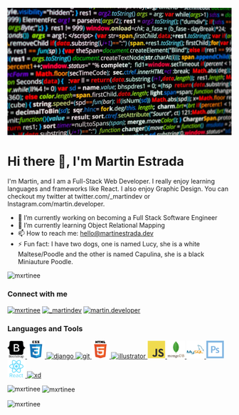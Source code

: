 ![Web Development and Graphic Design](https://github.com/mxrtinee/mxrtinee/blob/main/Program-Code-Feature-Image.jpg)

# Hi there 👋, I'm Martin Estrada
I'm Martin, and I am a Full-Stack Web Developer. I really enjoy learning languages and frameworks like React. I also enjoy Graphic Design. You can checkout my twitter at twitter.com/_martindev or Instagram.com/martin.developer.

- 🔭 I’m currently working on becoming a Full Stack Software Engineer 
- 🌱 I’m currently learning Object Relational Mapping
- 📫 How to reach me: hello@martinestrada.dev 
- ⚡ Fun fact: I have two dogs, one is named Lucy, she is a white Maltese/Poodle and the other is named Capulina, she is a black Miniauture Poodle.

<p align="left"> <img src="https://komarev.com/ghpvc/?username=mxrtinee&label=Profile%20views&color=0e75b6&style=flat" alt="mxrtinee" /> </p>

### Connect with me
<p align="left">
<a href="https://dev.to/mxrtinee" target="blank"><img align="center" src="https://raw.githubusercontent.com/rahuldkjain/github-profile-readme-generator/master/src/images/icons/Social/devto.svg" alt="mxrtinee" height="30" width="40" /></a>
<a href="https://twitter.com/_martindev" target="blank"><img align="center" src="https://raw.githubusercontent.com/rahuldkjain/github-profile-readme-generator/master/src/images/icons/Social/twitter.svg" alt="_martindev" height="30" width="40" /></a>
<a href="https://instagram.com/martin.developer" target="blank"><img align="center" src="https://raw.githubusercontent.com/rahuldkjain/github-profile-readme-generator/master/src/images/icons/Social/instagram.svg" alt="martin.developer" height="30" width="40" /></a>
</p>

### Languages and Tools
<a href="https://getbootstrap.com" target="_blank" rel="noreferrer"> <img src="https://raw.githubusercontent.com/devicons/devicon/master/icons/bootstrap/bootstrap-plain-wordmark.svg" alt="bootstrap" width="40" height="40"/> </a> <a href="https://www.w3schools.com/css/" target="_blank" rel="noreferrer"> <img src="https://raw.githubusercontent.com/devicons/devicon/master/icons/css3/css3-original-wordmark.svg" alt="css3" width="40" height="40"/> </a> <a href="https://www.djangoproject.com/" target="_blank" rel="noreferrer"> <img src="https://cdn.worldvectorlogo.com/logos/django.svg" alt="django" width="40" height="40"/> </a> <a href="https://git-scm.com/" target="_blank" rel="noreferrer"> <img src="https://www.vectorlogo.zone/logos/git-scm/git-scm-icon.svg" alt="git" width="40" height="40"/> </a> <a href="https://www.w3.org/html/" target="_blank" rel="noreferrer"> <img src="https://raw.githubusercontent.com/devicons/devicon/master/icons/html5/html5-original-wordmark.svg" alt="html5" width="40" height="40"/> </a> <a href="https://www.adobe.com/in/products/illustrator.html" target="_blank" rel="noreferrer"> <img src="https://www.vectorlogo.zone/logos/adobe_illustrator/adobe_illustrator-icon.svg" alt="illustrator" width="40" height="40"/> </a> <a href="https://developer.mozilla.org/en-US/docs/Web/JavaScript" target="_blank" rel="noreferrer"> <img src="https://raw.githubusercontent.com/devicons/devicon/master/icons/javascript/javascript-original.svg" alt="javascript" width="40" height="40"/> </a> <a href="https://www.mongodb.com/" target="_blank" rel="noreferrer"> <img src="https://raw.githubusercontent.com/devicons/devicon/master/icons/mongodb/mongodb-original-wordmark.svg" alt="mongodb" width="40" height="40"/> </a> <a href="https://www.mysql.com/" target="_blank" rel="noreferrer"> <img src="https://raw.githubusercontent.com/devicons/devicon/master/icons/mysql/mysql-original-wordmark.svg" alt="mysql" width="40" height="40"/> </a> <a href="https://www.photoshop.com/en" target="_blank" rel="noreferrer"> <img src="https://raw.githubusercontent.com/devicons/devicon/master/icons/photoshop/photoshop-line.svg" alt="photoshop" width="40" height="40"/> </a> <a href="https://reactjs.org/" target="_blank" rel="noreferrer"> <img src="https://raw.githubusercontent.com/devicons/devicon/master/icons/react/react-original-wordmark.svg" alt="react" width="40" height="40"/> </a> <a href="https://www.adobe.com/products/xd.html" target="_blank" rel="noreferrer"> <img src="https://cdn.worldvectorlogo.com/logos/adobe-xd.svg" alt="xd" width="40" height="40"/> </a> </p>

<p><img align="left" src="https://github-readme-stats.vercel.app/api/top-langs?username=mxrtinee&show_icons=true&locale=en&layout=compact" alt="mxrtinee" /></p>

<p>&nbsp;<img align="center" src="https://github-readme-stats.vercel.app/api?username=mxrtinee&show_icons=true&locale=en" alt="mxrtinee" /></p>

<p><img align="center" src="https://github-readme-streak-stats.herokuapp.com/?user=mxrtinee&" alt="mxrtinee" /></p>
